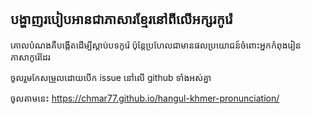 ## បង្ហាញរបៀបអានជាភាសារខ្មែរនៅពីលើអក្សរកូរ៉េ

គោលបំណងគឺបង្កើតដើម្បីស្ដាប់បទកូរ៉េ ប៉ុន្តែប្រហែលជាមានផលប្រយោជន៍ចំពោះអ្នកកំពុងរៀនភាសាកូរ៉េដែរ

ចូលរួមកែសម្រួលដោយបើក issue នៅលើ github ទាំងអស់គ្នា

ចូលតាមនេះ
https://chmar77.github.io/hangul-khmer-pronunciation/
